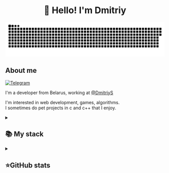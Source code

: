<h1 align="center">👋 Hello! I'm Dmitriy </h1>

<p align="center">
 <img width="600" src="github-snake.svg" alt="snake"/>
</p>

## About me
[![Telegram](https://img.shields.io/badge/-Telegram-2CA5E0?style=flat&logo=telegram&logoColor=white)](https://t.me/dmitriyyyys)

I'm a  developer from Belarus, working at [@DmitriyS](https://github.com/Dmitryyyyys)  

I'm interested in web development, games, algorithms.  
I sometimes do pet projects in c and c++ that I enjoy.



<details align="left">
  <summary><h2><b>📚 My stack</b></h2></summary>
  <p>
    <h3>Langs</h3>
   <img src="https://skillicons.dev/icons?i=cs,cpp,py,java,html,css,js,ts,postgres,sqlite&perline=7" />
    <h3>Frameworks / Tools</h3>
    <img src="https://skillicons.dev/icons?i=dotnet,unity,linux,githubactions,docker,git,bootstrap&perline=7" />
    <h3>Software</h3>
    <img src="https://skillicons.dev/icons?i=visualstudio,vscode,neovim,postman,ultimate&perline=7" />
    <br>
  </p>
</details>


<details align="left">
  <summary><h2><b>⭐GitHub stats</b></h2></summary>
  <p>
 <img alt="Dmitry's GitHub stats" src="https://github-readme-stats.vercel.app/api?username=Dmitryyyyys&show_icons=true&theme=radical&bg_color=282828" />
   <br>
  <img alt="Top langs" src="https://github-readme-stats.vercel.app/api/top-langs/?username=Dmitryyyyys&layout=compact&&langs_count=8"/>
    <br>
   <img src="https://metrics.lecoq.io/Dmitryyyyys" />
  </p>
</details>
